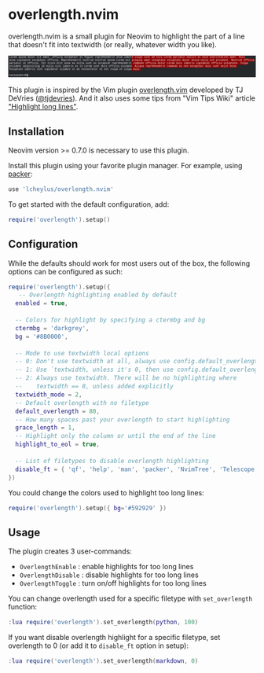 # overlength.nvim

overlength.nvim is a small plugin for Neovim to highlight the part of a line that
doesn't fit into textwidth (or really, whatever width you like).

![](./screenshot.png)

This plugin is inspired by the Vim plugin
[overlength.vim](https://github.com/tjdevries/overlength.vim) developed by TJ
DeVries ([@tjdevries](https://github.com/tjdevries)). And it also uses some tips
from "Vim Tips Wiki" article ["Highlight long
lines"](https://vim.fandom.com/wiki/Highlight_long_lines).

## Installation

Neovim version >= 0.7.0 is necessary to use this plugin.

Install this plugin using your favorite plugin manager. For example, using
[packer](https://github.com/wbthomason/packer.nvim):

```lua
use 'lcheylus/overlength.nvim'
```

To get started with the default configuration, add:

```lua
require('overlength').setup()
```

## Configuration

While the defaults should work for most users out of the box, the following
options can be configured as such:

```lua
require('overlength').setup({
   -- Overlength highlighting enabled by default
  enabled = true,

  -- Colors for highlight by specifying a ctermbg and bg
  ctermbg = 'darkgrey',
  bg = '#8B0000',

  -- Mode to use textwidth local options
  -- 0: Don't use textwidth at all, always use config.default_overlength.
  -- 1: Use `textwidth, unless it's 0, then use config.default_overlength.
  -- 2: Always use textwidth. There will be no highlighting where
  --    textwidth == 0, unless added explicitly
  textwidth_mode = 2,
  -- Default overlength with no filetype
  default_overlength = 80,
  -- How many spaces past your overlength to start highlighting
  grace_length = 1,
  -- Highlight only the column or until the end of the line
  highlight_to_eol = true,

  -- List of filetypes to disable overlength highlighting
  disable_ft = { 'qf', 'help', 'man', 'packer', 'NvimTree', 'Telescope', 'WhichKey' },
})
```

You could change the colors used to highlight too long lines:


```lua
require('overlength').setup({ bg='#592929' })
```

## Usage

The plugin creates 3 user-commands:
- `OverlengthEnable` : enable highlights for too long lines
- `OverlengthDisable` : disable highlights for too long lines
- `OverlengthToggle` : turn on/off highlights for too long lines

You can change overlength used for a specific filetype with `set_overlength`
function:

```lua
:lua require('overlength').set_overlength(python, 100)
```

If you want disable overlength highlight for a specific filetype, set overlength
to 0 (or add it to `disable_ft` option in setup):

```lua
:lua require('overlength').set_overlength(markdown, 0)
```

